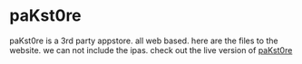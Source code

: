 # paKst0re
paKst0re is a 3rd party appstore. all web based. here are the files to the website. we can not include the ipas. check out the live version of [paKst0re](https://pak.thekyte.net)
